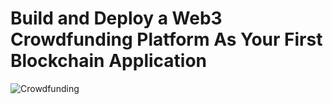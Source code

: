 # Build and Deploy a Web3 Crowdfunding Platform As Your First Blockchain Application
![Crowdfunding](https://i.ibb.co/k6pj0Qt/htum-6.png)
